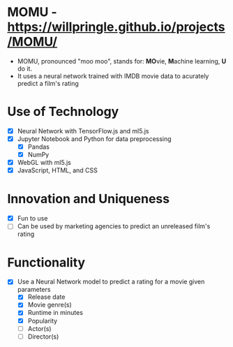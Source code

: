 # MOMU - https://willpringle.github.io/projects/MOMU/

- MOMU, pronounced "moo moo", stands for: **MO**vie, **M**achine learning, **U** do it. 
-  It uses a neural network trained with IMDB movie data to acurately predict a film's rating

# Use of Technology
- [x] Neural Network with TensorFlow.js and ml5.js
- [x] Jupyter Notebook and Python for data preprocessing
  - [x] Pandas
  - [x] NumPy
- [x] WebGL with ml5.js
- [x] JavaScript, HTML, and CSS

# Innovation and Uniqueness
- [x] Fun to use
- [ ] Can be used by marketing agencies to predict an unreleased film's rating

# Functionality
- [x] Use a Neural Network model to predict a rating for a movie given parameters
  - [x] Release date
  - [x] Movie genre(s)
  - [x] Runtime in minutes
  - [x] Popularity
  - [ ] Actor(s)
  - [ ] Director(s)
